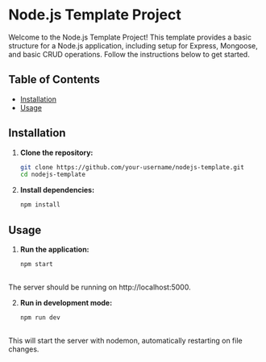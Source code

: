 # Node.js Template Project

Welcome to the Node.js Template Project! This template provides a basic structure for a Node.js application, including setup for Express, Mongoose, and basic CRUD operations. Follow the instructions below to get started.

## Table of Contents
- [Installation](#installation)
- [Usage](#usage)


## Installation

1. **Clone the repository:**
   ```bash
   git clone https://github.com/your-username/nodejs-template.git
   cd nodejs-template
2. **Install dependencies:**
   ```bash
   npm install

## Usage
1. **Run the application:**
   ```bash
   npm start
  
  The server should be running on http://localhost:5000.

2. **Run in development mode:**
   ```bash
   npm run dev
  
  This will start the server with nodemon, automatically restarting on file changes.
